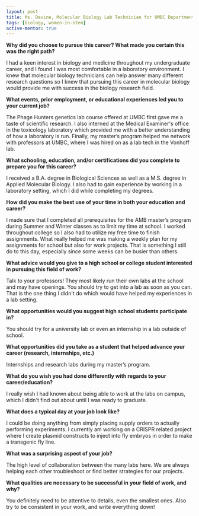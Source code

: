 ```yaml
---
layout: post
title: Ms. Devine, Molecular Biology Lab Technician for UMBC Department of Biological Sciences
tags: [biology, women-in-stem]
active-mentor: true
---
```


**Why did you choose to pursue this career?  What made you certain this was the right path?**

I had a keen interest in biology and medicine throughout my undergraduate career, and I found I was most comfortable in a laboratory environment. I knew that molecular biology technicians can help answer many different research questions so I knew that pursuing this career in molecular biology would provide me with success in the biology research field.

**What events, prior employment, or educational experiences led you to your current job?**

The Phage Hunters genetics lab course offered at UMBC first gave me a taste of scientific research. I also interned at the Medical Examiner's office in the toxicology laboratory which provided me with a better understanding of how a laboratory is run. Finally, my master’s program helped me network with professors at UMBC, where I was hired on as a lab tech in the Vonhoff lab.

**What schooling, education, and/or certifications did you complete to prepare you for this career?**

I received a B.A. degree in Biological Sciences as well as a M.S. degree in Applied Molecular Biology. I also had to gain experience by working in a laboratory setting, which I did while completing my degrees.

**How did you make the best use of your time in both your education and career?**

I made sure that I completed all prerequisites for the AMB master’s program during Summer and Winter classes as to limit my time at school. I worked throughout college so I also had to utilize my free time to finish assignments. What really helped me was making a weekly plan for my assignments for school but also for work projects. That is something I still do to this day, especially since some weeks can be busier than others.

**What advice would you give to a high school or college student interested in pursuing this field of work?**

Talk to your professors! They most likely run their own labs at the school and may have openings. You should try to get into a lab as soon as you can. That is the one thing I didn't do which would have helped my experiences in a lab setting.

**What opportunities would you suggest high school students participate in?**

You should try for a university lab or even an internship in a lab outside of school.

**What opportunities did you take as a student that helped advance your career (research, internships, etc.)**

Internships and research labs during my master’s program.

**What do you wish you had done differently with regards to your career/education?**

I really wish I had known about being able to work at the labs on campus, which I didn't find out about until I was ready to graduate.

**What does a typical day at your job look like?**

I could be doing anything from simply placing supply orders to actually performing experiments. I currently am working on a CRISPR related project where I create plasmid constructs to inject into fly embryos in order to make a transgenic fly line.

**What was a surprising aspect of your job?**

The high level of collaboration between the many labs here. We are always helping each other troubleshoot or find better strategies for our projects.

**What qualities are necessary to be successful in your field of work, and why?**

You definitely need to be attentive to details, even the smallest ones. Also try to be consistent in your work, and write everything down!
